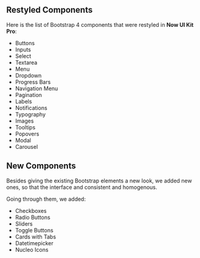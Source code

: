 ## Restyled Components
Here is the list of Bootstrap 4 components that were restyled in **Now UI Kit Pro**:

* Buttons
* Inputs
* Select
* Textarea
* Menu
* Dropdown
* Progress Bars
* Navigation Menu
* Pagination
* Labels
* Notifications
* Typography
* Images
* Tooltips
* Popovers
* Modal
* Carousel

## New Components
Besides giving the existing Bootstrap elements a new look, we added new ones, so that the interface and consistent and homogenous.

Going through them, we added:

* Checkboxes
* Radio Buttons
* Sliders
* Toggle Buttons
* Cards with Tabs
* Datetimepicker
* Nucleo Icons
